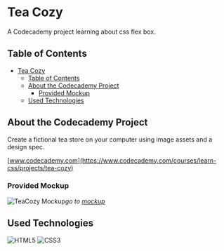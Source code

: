 # Tea Cozy

A Codecademy project learning about css flex box.

## Table of Contents

- [Tea Cozy](#tea-cozy)
  - [Table of Contents](#table-of-contents)
  - [About the Codecademy Project](#about-the-codecademy-project)
    - [Provided Mockup](#provided-mockup)
  - [Used Technologies](#used-technologies)

## About the Codecademy Project

Create a fictional tea store on your computer using image assets and a design spec.

[www.codecademy.com](https://www.codecademy.com/courses/learn-css/projects/tea-cozy)



### Provided Mockup

![TeaCozy Mockup](https://content.codecademy.com/courses/freelance-1/unit-4/img-tea-cozy-redline.jpg)*go to [mockup](https://content.codecademy.com/courses/freelance-1/unit-4/img-tea-cozy-redline.jpg)*

## Used Technologies
![HTML5](https://upload.wikimedia.org/wikipedia/commons/thumb/6/61/HTML5_logo_and_wordmark.svg/45px-HTML5_logo_and_wordmark.svg.png)
![CSS3](https://upload.wikimedia.org/wikipedia/commons/thumb/d/d5/CSS3_logo_and_wordmark.svg/32px-CSS3_logo_and_wordmark.svg.png)


